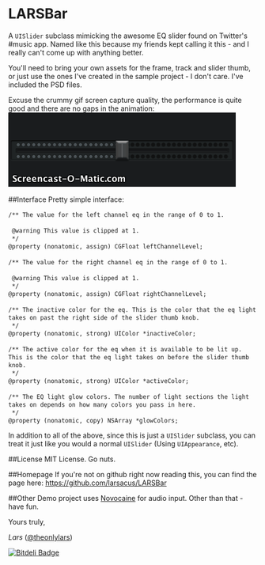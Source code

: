 LARSBar
===========

A `UISlider` subclass mimicking the awesome EQ slider found on Twitter's #music app. Named like this because my friends kept calling it this - and I really can't come up with anything better.

You'll need to bring your own assets for the frame, track and slider thumb, or just use the ones I've created in the sample project - I don't care. I've included the PSD files.

Excuse the crummy gif screen capture quality, the performance is quite good and there are no gaps in the animation:  
![LARSBar in action](Demo/Assets/toleqdemo.gif)

##Interface
Pretty simple interface:

``` lang:objective-c
/** The value for the left channel eq in the range of 0 to 1.
 
 @warning This value is clipped at 1.
 */
@property (nonatomic, assign) CGFloat leftChannelLevel;

/** The value for the right channel eq in the range of 0 to 1.
 
 @warning This value is clipped at 1.
 */
@property (nonatomic, assign) CGFloat rightChannelLevel;

/** The inactive color for the eq. This is the color that the eq light takes on past the right side of the slider thumb knob.
 */
@property (nonatomic, strong) UIColor *inactiveColor;

/** The active color for the eq when it is available to be lit up. This is the color that the eq light takes on before the slider thumb knob.
 */
@property (nonatomic, strong) UIColor *activeColor;

/** The EQ light glow colors. The number of light sections the light takes on depends on how many colors you pass in here.
 */
@property (nonatomic, copy) NSArray *glowColors;
```

In addition to all of the above, since this is just a `UISlider` subclass, you can treat it just like you would a normal `UISlider` (Using `UIAppearance`, etc).

##License
MIT License. Go nuts.

##Homepage
If you're not on github right now reading this, you can find the page here: https://github.com/larsacus/LARSBar

##Other
Demo project uses [Novocaine](https://github.com/alexbw/novocaine) for audio input. Other than that - have fun.

Yours truly,

_Lars_ ([@theonlylars](http://twitter.com/theonlylars))


[![Bitdeli Badge](https://d2weczhvl823v0.cloudfront.net/larsacus/larsbar/trend.png)](https://bitdeli.com/free "Bitdeli Badge")

